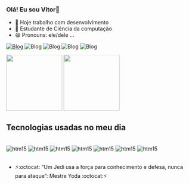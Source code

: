 ### Olá! Eu sou Vitor👋

- 🔭 Hoje trabalho com desenvolvimento
- 🌱 Estudante de Ciência da computação
- 😄 Pronouns: ele/dele ...

[![Blog](https://img.shields.io/badge/LinkedIn-0077B5?style=for-the-badge&logo=linkedin&logoColor=white)](https://www.linkedin.com/in/vitor-evangelista-552b82193/)
![Blog](https://img.shields.io/badge/Gmail-D14836?style=for-the-badge&logo=gmail&logoColor=white)
![Blog](https://img.shields.io/badge/Discord-7289DA?style=for-the-badge&logo=discord&logoColor=white)
![Blog](https://img.shields.io/badge/Instagram-E4405F?style=for-the-badge&logo=instagram&logoColor=white)
![Blog](https://img.shields.io/badge/Twitch-9146FF?style=for-the-badge&logo=twitch&logoColor=white)
 <div align="centro">
  <ahref="https://github.com/VITORSE">
  <img height="150em"src="https://github-readme-stats.vercel.app/api?username=VITORSE&show_icons=true&theme=dracula&include_all_commits=true&count_private=true"/>
  <img height="150em"src="https://github-readme-stats.vercel.app/api/top-langs/?username=VITORSE&layout=compact&langs_count=7&theme=dark"/>
</div>

## Tecnologias usadas no meu dia

<div style="display:inline_block"><br/>
  <img align="center"alt="htm15"src="https://img.shields.io/badge/HTML5-E34F26?style=for-the-badge&logo=html5&logoColor=white"/>
  <img align="center"alt="htm15"src="https://img.shields.io/badge/CSS3-1572B6?style=for-the-badge&logo=css3&logoColor=white"/>
  <img align="center"alt="htm15"src="https://img.shields.io/badge/JavaScript-323330?style=for-the-badge&logo=javascript&logoColor=F7DF1E"/>
  <img align="center"alt="htm15"src="https://img.shields.io/badge/Node.js-43853D?style=for-the-badge&logo=node.js&logoColor=white"/>
  <img align="center"alt="htm15"src="https://img.shields.io/badge/Java-ED8B00?style=for-the-badge&logo=java&logoColor=white"/>
  <img align="center"alt="htm15"src="https://img.shields.io/badge/Angular-DD0031?style=for-the-badge&logo=angular&logoColor=white"/>
  <img align="center"alt="htm15"src="https://img.shields.io/badge/React-20232A?style=for-the-badge&logo=react&logoColor=61DAFB"/>
</div><br/>

- ⚡:octocat: “Um Jedi usa a força para conhecimento e defesa, nunca para ataque”: Mestre Yoda :octocat:⚡
